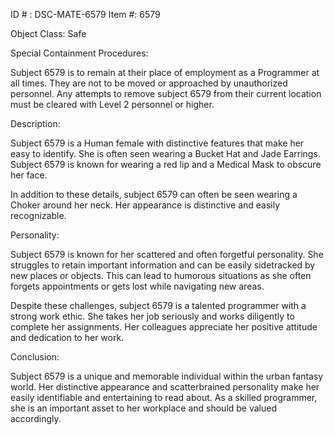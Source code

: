 ID # : DSC-MATE-6579
Item #: 6579

Object Class: Safe

Special Containment Procedures:

Subject 6579 is to remain at their place of employment as a Programmer at all times. They are not to be moved or approached by unauthorized personnel. Any attempts to remove subject 6579 from their current location must be cleared with Level 2 personnel or higher.

Description:

Subject 6579 is a Human female with distinctive features that make her easy to identify. She is often seen wearing a Bucket Hat and Jade Earrings. Subject 6579 is known for wearing a red lip and a Medical Mask to obscure her face.

In addition to these details, subject 6579 can often be seen wearing a Choker around her neck. Her appearance is distinctive and easily recognizable.

Personality:

Subject 6579 is known for her scattered and often forgetful personality. She struggles to retain important information and can be easily sidetracked by new places or objects. This can lead to humorous situations as she often forgets appointments or gets lost while navigating new areas.

Despite these challenges, subject 6579 is a talented programmer with a strong work ethic. She takes her job seriously and works diligently to complete her assignments. Her colleagues appreciate her positive attitude and dedication to her work.

Conclusion:

Subject 6579 is a unique and memorable individual within the urban fantasy world. Her distinctive appearance and scatterbrained personality make her easily identifiable and entertaining to read about. As a skilled programmer, she is an important asset to her workplace and should be valued accordingly.